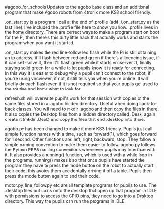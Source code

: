 #agobo_for_schools
Updates to the agobo base class and an additional program that make Agobo robots from 4tronix more KS3 school friendly.

.on_start.py is a program I call at the end of .profile (add ./.on_start.py as the last line). I've included the .profile file here to show you how. .profile lives in the home directory. There are correct ways to make a program start on boot for the Pi, then there's this dirty little hack that actually works and starts the program when you want it started. 

.on_start.py makes the red line-follow led flash while the Pi is still obtaining an ip address, it'll flash between red and green if there's a licencing issue, if it can self-solve it, then it'll flash green while it starts vncserver :1, finally staying solid green for a while to let pupils know it is ready for connecting. In this way it is easier to debug why a pupil can't connect to the robot, if you're using vncviewer, if not, it still tells you when you're online. It will briefly do each flash even if it is not required so that your pupils get used to the routine and know what to look for.

refresh.sh will overwrite pupil's work for that session with copies of the same files stored in a .agobo hidden directory. Useful when doing back-to-back classes. You will need to mkdir .agobo and then copy the files in there. It also copies the Desktop files from a hidden directory called .Desk, again create it (mkdir .Desk) and copy the files that end .desktop into there.

agobo.py has been changed to make it more KS3 friendly. Pupils just call simple function names with a time, such as forward(1), which goes forward for 1 second. Other functions are: left, right, backward, stop. They follow a simple naming convention to make them easier to follow. agobo.py follows the Python PEP8 naming conventions whereever pupils may interface with it. It also provides a running() function, which is used with a while loop in the programs. running() makes it so that once pupils have started the program they have to press the mode button on the robot to actually start their code, this avoids them accidentally driving it off a table. Pupils then press the mode button again to end their code.

motor.py, line_follow.py etc are all template programs for pupils to use. The .desktop files put icons onto the desktop that open up that program in IDLE with permissions to access the GPIO pins, they need to go into a Desktop directory. This way the pupils can run the programs in IDLE.
